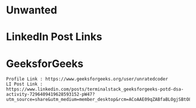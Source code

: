 # Unwanted

# LinkedIn Post Links

# GeeksforGeeks
    Profile Link : https://www.geeksforgeeks.org/user/unratedcoder
    LI Post Link : https://www.linkedin.com/posts/terminalstack_geeksforgeeks-potd-dsa-activity-7296409419628593152-pW47?utm_source=share&utm_medium=member_desktop&rcm=ACoAAE09qZABfaBLOgjSBtO8lsKiTqRgYh5IprU
